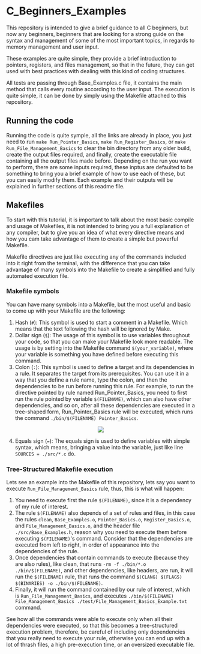 # C_Beginners_Examples
This repository is intended to give a brief guidance to all C beginners, but now any beginners, beginners that are looking for a strong guide on the syntax and management of some of the most important topics, in regards to memory management and user input.

These examples are quite simple, they provide a brief introduction to pointers, registers, and files management, so that in the future, they can get used with best practices with dealing with this kind of coding structures.

All tests are passing through Base_Examples.c file, it contains the main method that calls every routine according to the user input. The execution is quite simple, it can be done by simply using the Makefile attached to this repository.

## Running the code

Running the code is quite symple, all the links are already in place, you just need to run `make Run_Pointer_Basics`, `make Run_Register_Basics`, or `make Run_File_Management_Basics` to clear the bin directory from any older build, create the output files required, and finally, create the executable file containing all the output files made before. Depending on the run you want to perform, there are some inputs required, these inptus are defaulted to be something to bring you a brief example of how to use each of these, but you can easily modify them. Each example and their outputs will be explained in further sections of this readme file.

## Makefiles

To start with this tutorial, it is important to talk about the most basic compile and usage of Makefiles, it is not intended to bring you a full explanation of any compiler, but to give you an idea of what every directive means and how you cam take advantage of them to create a simple but powerful Makefile.

Makefile directives are just like executing any of the commands included into it right from the terminal, with the difference that you can take advantage of many symbols into the Makefile to create a simplified and fully automated execution file.

### Makefile symbols
You can have many symbols into a Makefile, but the most useful and basic to come up with your Makefile are the following:
1. Hash (`#`): This symbol is used to start a comment in a Makefile. Which means that the text following the hash will be ignored by Make.
2. Dollar sign (`$`): The usage of this symbol is to use variables throughout your code, so that you can make your Makefile look more readable. The usage is by setting into the Makefile command `$(your_variable)`, where your variable is something you have defined before executing this command.
3. Colon (`:`): This symbol is used to define a target and its dependencies in a rule. It separates the target from its prerequisites. You can use it in a way that you define a rule name, type the colon, and then the dependencies to be run before running this rule. For example, to run the directive pointed by rule named Run_Pointer_Basics, you need to first run the rule pointed by variable `$(FILENAME)`, which can also have other dependencies, and so on, after all these dependencies are executed in a tree-shaped form, Run_Pointer_Basics rule will be executed, which runs the command `./bin/$(FILENAME) Pointer_Basics`.

<p align="center">
  <img src="https://github.com/trejkev/C_Beginners_Examples/assets/18760154/47b0d3dd-3c60-41f5-b1bc-294e6346950b" />
</p>

4. Equals sign (`=`): The equals sign is used to define variables with simple syntax, which means, bringing a value into the variable, just like line `SOURCES = ./src/*.c` do. 

### Tree-Structured Makefile execution

Lets see an example into the Makefile of this repository, lets say you want to execute `Run_File_Management_Basics` rule, thus, this is what will happen:
1. You need to execute first the rule `$(FILENAME)`, since it is a dependency of my rule of interest.
2. The rule `$(FILENAME)` also depends of a set of rules and files, in this case the rules `clean`, `Base_Examples.o`, `Pointer_Basics.o`, `Register_Basics.o`, and `File_Management_Basics.o`, and the header file `./src/Base_Examples.h`, reason why you need to execute them before executing `$(FILENAME)`'s command. Consider that the dependencies are executed from left to right, in order of appearance into the dependencies of the rule.
3. Once dependencies that contain commands to execute (because they are also rules), like clean, that runs `-rm -f ./bin/*.o ./bin/$(FILENAME)`, and other dependencies, like headers, are run, it will run the `$(FILENAME)` rule, that runs the command `$(CLANG) $(FLAGS) $(BINARIES) -o ./bin/$(FILENAME)`.
4. Finally, it will run the command contained by our rule of interest, which is `Run_File_Management_Basics`, and executes `./bin/$(FILENAME) File_Management_Basics ./test/File_Management_Basics_Example.txt` command. 

See how all the commands were able to execute only when all their dependencies were executed, so that this becomes a tree-structured execution problem, therefore, be careful of including only dependencies that you really need to execute your rule, otherwise you can end up with a lot of thrash files, a high pre-execution time, or an oversized executable file.
